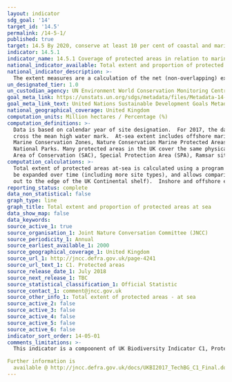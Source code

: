 ```yaml
---
layout: indicator
sdg_goal: '14'
target_id: '14.5'
permalink: /14-5-1/
published: true
target: 14.5 By 2020, conserve at least 10 per cent of coastal and marine areas, consistent with national and international law and based on the best available scientific information
indicator: 14.5.1
indicator_name: 14.5.1 Coverage of protected areas in relation to marine areas
national_indicator_available: Total extent and proportion of protected areas at sea
national_indicator_description: >-
  The extent measures are a calculation of the net (non-overlapping) extent of protected areas using mean high water as the boundary between the at-sea and on-land measures. The proportion measures are a percentage of UK marine extent contained within marine protected areas.
un_designated_tier: 1.0
un_custodian_agency: UN Environment World Conservation Monitoring Centre (UNEP-WCMC), BirdLife International (BLI), International Union for Conservation of Nature (IUCN)
goal_meta_link: https://unstats.un.org/sdgs/metadata/files/Metadata-14-05-01.pdf
goal_meta_link_text: United Nations Sustainable Development Goals Metadata (PDF 293 KB)
national_geographical_coverage: United Kingdom
computation_units: Million hectares / Percentage (%)
computation_definitions: >-
  Data is based on calendar year of site designation.  For 2017, the data cut-off is 31 March. The boundary between protected areas on-land and at-sea is mean high water (mean high water spring in Scotland).  Coastal sites in the indicator are split between ‘on-land’ and ‘at-sea’ if they
  cross the mean high water mark.  At-sea extent includes offshore marine protected areas out to the limit of the UK continental shelf. Extent is based on the following site designations - Areas of Special Scientific Interest, Sites of Special Scientific Interest, National Nature Reserves,
  Marine Conservation Zones, Nature Conservation Marine Protected Areas, Ramsar Sites, Special Areas of Conservation (including candidate Special Areas of Conservation and Sites of Community Importance), Special Protection Areas, Areas of Outstanding Natural Beauty, National Scenic Areas,
  National Parks. Many protected areas in the UK cover the same physical parcels of land, but for different reasons; as a result the designation types can overlap.  For example, it is possible for an individual site to be designated as a Site of Special Scientific Interest (SSSI), Special
  Area of Conservation (SAC), Special Protection Area (SPA), Ramsar site and National Nature Reserve (NNR), and could also be part of a National Park, an AONB (Areas of Outstanding Natural Beauty) or National Scenic Area (NSA).
computation_calculations: >-
  Total extent of protected areas at-sea is calculated using a program written by JNCC which uses a number of site designation files as input, and calculates a set of non-overlapping polygons for that entire set of designations for each year.  This has allowed the basis of the indicator to
  be expanded over time (including more site types), and allows comparisons to be made between inclusion and exclusion of wider landscape designations. The program also splits the areas calculated into terrestrial, inshore (within 12 nautical miles of the coast), and offshore (beyond 12NM
  out to the edge of the UK Continental shelf).  Inshore and offshore extent are combined in the measure ‘Total extent of protected areas at-sea’.
reporting_status: complete
data_non_statistical: false
graph_type: line
graph_title: Total extent and proportion of protected areas at sea
data_show_map: false
data_keywords:  
source_active_1: true
source_organisation_1: Joint Nature Conversation Committee (JNCC)
source_periodicity_1: Annual
source_earliest_available_1: 2000
source_geographical_coverage_1: United Kingdom
source_url_1: http://jncc.defra.gov.uk/page-4241
source_url_text_1: C1. Protected areas
source_release_date_1: July 2018
source_next_release_1: TBC
source_statistical_classification_1: Official Statistic
source_contact_1: comment@jncc.gov.uk
source_other_info_1: Total extent of protected areas - at sea
source_active_2: false
source_active_3: false
source_active_4: false
source_active_5: false
source_active_6: false
indicator_sort_order: 14-05-01
comments_limitations: >-
  This indicator is a compoonent of UK Biodiversity Indicator C1, Protected Areas (http://jncc.defra.gov.uk/page-4241) which comprises two addittional measures - Total extent of protected areas - on-land; Condition of Areas / Sites of Special Scientific Interest.

Further information is
  available @ http://jncc.defra.gov.uk/docs/UKBI2017_TechBG_C1_Final.doc Data follows the UN specification for this indicator. This indicator has been identified in collaboration with topic experts.
---
```

